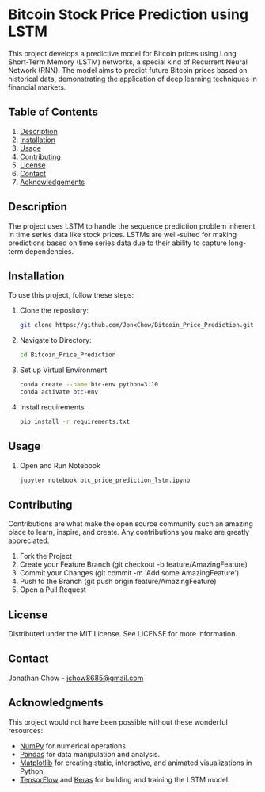 # Bitcoin Stock Price Prediction using LSTM

This project develops a predictive model for Bitcoin prices using Long Short-Term Memory (LSTM) networks, a special kind of Recurrent Neural Network (RNN). The model aims to predict future Bitcoin prices based on historical data, demonstrating the application of deep learning techniques in financial markets.

## Table of Contents
1. [Description](#description)
2. [Installation](#installation)
3. [Usage](#usage)
4. [Contributing](#contributing)
5. [License](#license)
6. [Contact](#contact)
7. [Acknowledgements](#acknowledgements)

## Description
The project uses LSTM to handle the sequence prediction problem inherent in time series data like stock prices. LSTMs are well-suited for making predictions based on time series data due to their ability to capture long-term dependencies.

## Installation
To use this project, follow these steps:

1. Clone the repository:
   ```bash
   git clone https://github.com/JonxChow/Bitcoin_Price_Prediction.git
2. Navigate to Directory:
   ```bash
   cd Bitcoin_Price_Prediction
3. Set up Virtual Environment
   ```bash
   conda create --name btc-env python=3.10
   conda activate btc-env
4. Install requirements
   ```bash
   pip install -r requirements.txt

## Usage
1. Open and Run Notebook
   ```bash
   jupyter notebook btc_price_prediction_lstm.ipynb

## Contributing
Contributions are what make the open source community such an amazing place to learn, inspire, and create. Any contributions you make are greatly appreciated.

1. Fork the Project
2. Create your Feature Branch (git checkout -b feature/AmazingFeature)
3. Commit your Changes (git commit -m 'Add some AmazingFeature')
4. Push to the Branch (git push origin feature/AmazingFeature)
5. Open a Pull Request

## License
Distributed under the MIT License. See LICENSE for more information.

## Contact
Jonathan Chow - jchow8685@gmail.com

## Acknowledgments

This project would not have been possible without these wonderful resources:

- [NumPy](http://numpy.org/) for numerical operations.
- [Pandas](https://pandas.pydata.org/) for data manipulation and analysis.
- [Matplotlib](https://matplotlib.org/) for creating static, interactive, and animated visualizations in Python.
- [TensorFlow](https://www.tensorflow.org/) and [Keras](https://keras.io/) for building and training the LSTM model.

